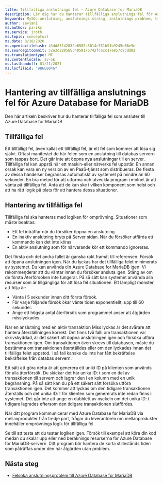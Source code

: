 ```yaml
---
title: Tillfälliga anslutnings fel – Azure Database for MariaDB
description: Lär dig hur du hanterar tillfälliga anslutnings fel för Azure Database for MariaDB.
keywords: MySQL-anslutning, anslutnings sträng, anslutnings problem, tillfälligt fel, anslutnings fel
author: savjani
ms.author: pariks
ms.service: jroth
ms.topic: conceptual
ms.date: 3/18/2020
ms.openlocfilehash: 43dd83142832e6582c3014e761b91b9245d68e9e
ms.sourcegitcommit: 52e3d220565c4059176742fcacc17e857c9cdd02
ms.translationtype: MT
ms.contentlocale: sv-SE
ms.lasthandoff: 01/21/2021
ms.locfileid: "98660046"
---
```

# <a name="handling-of-transient-connectivity-errors-for-azure-database-for-mariadb"></a>Hantering av tillfälliga anslutnings fel för Azure Database for MariaDB

Den här artikeln beskriver hur du hanterar tillfälliga fel som ansluter till Azure Database for MariaDB.

## <a name="transient-errors"></a>Tillfälliga fel

Ett tillfälligt fel, även kallat ett tillfälligt fel, är ett fel som kommer att lösa sig självt. Oftast manifestet de här felen som en anslutning till databas servern som tappas bort. Det går inte att öppna nya anslutningar till en server. Tillfälliga fel kan uppstå när ett maskin-eller nätverks fel uppstår. En annan orsak kan vara en ny version av en PaaS-tjänst som distribueras. De flesta av dessa händelser begränsas automatiskt av systemet på mindre än 60 sekunder. En bra metod för att utforma och utveckla program i molnet är att vänta på tillfälliga fel. Anta att de kan ske i vilken komponent som helst och att ha rätt logik på plats för att hantera dessa situationer.

## <a name="handling-transient-errors"></a>Hantering av tillfälliga fel

Tillfälliga fel ska hanteras med logiken för omprövning. Situationer som måste beaktas:

* Ett fel inträffar när du försöker öppna en anslutning
* En inaktiv anslutning bryts på Server sidan. När du försöker utfärda ett kommando kan det inte köras
* En aktiv anslutning som för närvarande kör ett kommando ignoreras.

Det första och det andra fallet är ganska rakt framåt till referensen. Försök att öppna anslutningen igen. När du lyckas har det tillfälliga felet minimerats av systemet. Du kan använda din Azure Database for MariaDB igen. Vi rekommenderar att du väntar innan du försöker ansluta igen. Stäng av om de första Återförsöken inte fungerar. På så sätt kan systemet använda alla resurser som är tillgängliga för att lösa fel situationen. Ett lämpligt mönster att följa är:

* Vänta i 5 sekunder innan ditt första försök.
* För varje följande försök ökar vänte tiden exponentiellt, upp till 60 sekunder.
* Ange ett högsta antal återförsök som programmet anser att åtgärden misslyckades.

När en anslutning med en aktiv transaktion Miss lyckas är det svårare att hantera återställningen korrekt. Det finns två fall: om transaktionen var skrivskyddad, är det säkert att öppna anslutningen igen och försöka utföra transaktionen igen. Om transaktionen även skrevs till databasen, måste du bestämma om transaktionen återställdes eller om den lyckades innan det tillfälliga felet uppstod. I så fall kanske du inte har fått bekräftelse bekräftelse från databas servern.

Ett sätt att göra detta är att generera ett unikt ID på klienten som används för alla återförsök. Du skickar det här unika ID: t som en del av transaktionen till servern och lagrar den i en kolumn med en unik begränsning. På så sätt kan du på ett säkert sätt försöka utföra transaktionen igen. Det kommer att lyckas om den tidigare transaktionen återställs och det unika ID: t för klienten som genererats inte redan finns i systemet. Det går inte att ange en dubblett av nyckeln om det unika ID: t tidigare lagrades eftersom den tidigare transaktionen slutfördes.

När ditt program kommunicerar med Azure Database for MariaDB via mellanprodukter från tredje part, frågar du leverantören om mellanprodukter innehåller omprövnings logik för tillfälliga fel.

Se till att testa att du testar logiken igen. Försök till exempel att köra din kod medan du skalar upp eller ned beräknings resurserna för Azure Database for MariaDB-servern. Ditt program bör hantera de korta stillestånds tiden som påträffas under den här åtgärden utan problem.

## <a name="next-steps"></a>Nästa steg

* [Felsöka anslutningsproblem till Azure Database for MariaDB](howto-troubleshoot-common-connection-issues.md)
